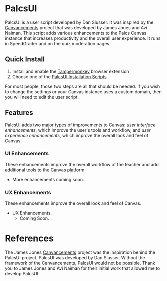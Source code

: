 # PalcsUI
PalcsUI is a user script developed by Dan Slusser. It was inspired by the [Canvancements](https://github.com/jamesjonesmath/canvancement) project that was developed by James Jones​ and Avi Naiman. This script adds various enhancements to the Palcs Canvas instance that increases productivity and the overall user experience. It runs in SpeedGrader and on the quiz moderation pages.

## Quick Install
1. Install and enable the [Tampermonkey](http://tampermonkey.net/) browser extension
2. Choose one of the [PalcsUI Installation Scripts](install)

For most people, those two steps are all that should be needed. If you wish to change the settings or your Canvas instance uses a custom domain, then you will need to edit the user script.

## Features
PalcsUI adds two major types of improvements to Canvas: *user interface enhancements*, which improve the user's tools and workflow, and *user experience enhancements*, which improve the overall look and feel of Canvas.

### UI Enhancements
These enhancements improve the overall workflow of the teacher and add additional tools to the Canvas platform.

* More enhancements coming soon.

### UX Enhancements
These enhancements improve the overall look and feel of Canvas.

* UX Enhancements.
    * Coming Soon.

# References
The James Jones [Canvancements](https://github.com/jamesjonesmath/canvancement) project was the inspiration behind the PalcsUI project. PalcsUI was developed by Dan Slusser. Without the framework of the Canvancements, PalcsUI would not be possible. Thank you to James Jones and Avi Naiman for their initial work that allowed me to develop PalcsUI.
